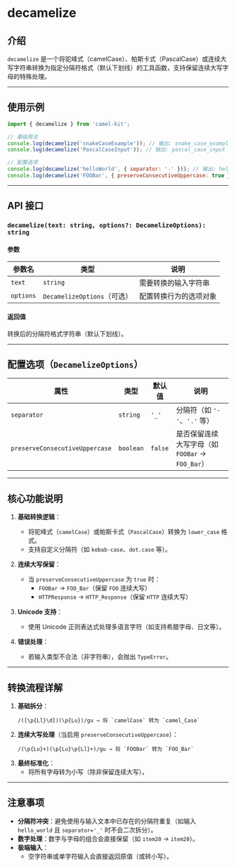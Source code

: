 # **decamelize**

## **介绍**
`decamelize` 是一个将驼峰式（camelCase）、帕斯卡式（PascalCase）或连续大写字符串转换为指定分隔符格式（默认下划线）的工具函数，支持保留连续大写字母的特殊处理。

---

## **使用示例**
```javascript
import { decamelize } from 'camel-kit';

// 基础用法
console.log(decamelize('snakeCaseExample')); // 输出: snake_case_example
console.log(decamelize('PascalCaseInput')); // 输出: pascal_case_input

// 配置选项
console.log(decamelize('helloWorld', { separator: '-' })); // 输出: hello-world
console.log(decamelize('FOOBar', { preserveConsecutiveUppercase: true })); // 输出: FOO_Bar
```

---

## **API 接口**
### `decamelize(text: string, options?: DecamelizeOptions): string`

#### 参数
| 参数名 | 类型 | 说明 |
|--------|------|------|
| `text` | `string` | 需要转换的输入字符串 |
| `options` | `DecamelizeOptions`（可选） | 配置转换行为的选项对象 |

#### 返回值
转换后的分隔符格式字符串（默认下划线）。

---

## **配置选项（`DecamelizeOptions`）**
| 属性 | 类型 | 默认值 | 说明 |
|------|------|--------|------|
| `separator` | `string` | `'_'` | 分隔符（如 `'-'`、`'.'` 等） |
| `preserveConsecutiveUppercase` | `boolean` | `false` | 是否保留连续大写字母（如 `FOOBar` → `FOO_Bar`） |

---

## **核心功能说明**
1. **基础转换逻辑**：
   - 将驼峰式（`camelCase`）或帕斯卡式（`PascalCase`）转换为 `lower_case` 格式。
   - 支持自定义分隔符（如 `kebab-case`、`dot.case` 等）。

2. **连续大写保留**：
   - 当 `preserveConsecutiveUppercase` 为 `true` 时：
     - `FOOBar` → `FOO_Bar`（保留 `FOO` 连续大写）
     - `HTTPResponse` → `HTTP_Response`（保留 `HTTP` 连续大写）

3. **Unicode 支持**：
   - 使用 Unicode 正则表达式处理多语言字符（如支持希腊字母、日文等）。

4. **错误处理**：
   - 若输入类型不合法（非字符串），会抛出 `TypeError`。

---

## **转换流程详解**
1. **基础拆分**：
   ```regex
   /([\p{Ll}\d])(\p{Lu})/gu → 将 `camelCase` 转为 `camel_Case`
   ```
2. **连续大写处理**（当启用 `preserveConsecutiveUppercase`）：
   ```regex
   /(\p{Lu}+)(\p{Lu}\p{Ll}+)/gu → 将 `FOOBar` 转为 `FOO_Bar`
   ```
3. **最终标准化**：
   - 将所有字母转为小写（除非保留连续大写）。

---

## **注意事项**
- **分隔符冲突**：避免使用与输入文本中已存在的分隔符重复（如输入 `hello_world` 且 `separator='_'` 时不会二次拆分）。
- **数字处理**：数字与字母的组合会直接保留（如 `item20` → `item20`）。
- **极端输入**：
  - 空字符串或单字符输入会直接返回原值（或转小写）。

